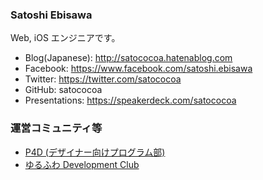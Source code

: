 ### Satoshi Ebisawa
Web, iOS エンジニアです。

- Blog(Japanese): http://satococoa.hatenablog.com
- Facebook: https://www.facebook.com/satoshi.ebisawa
- Twitter: https://twitter.com/satococoa
- GitHub: satococoa
- Presentations: https://speakerdeck.com/satococoa

### 運営コミュニティ等

- [P4D (デザイナー向けプログラム部)](http://prog4designer.github.io)
- [ゆるふわ Development Club](http://yurufuwa.club)
